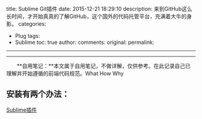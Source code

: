 title: Sublime Git插件
date: 2015-12-21 18:29:10
description: 来到GitHub这么长时间，才开始真真的了解GitHub，这个国外的代码托管平台，充满着大牛的身影。
categories:
- Plug
tags:
- Sublime
toc: true
author:
comments:
original:
permalink:
---
---
　　**自用笔记：**本文属于自用笔记，不做详解，仅供参考。在此记录自己已理解并开始遵循的前端代码规范。What How Why
<!-- more -->
## 安装有两个办法：

[Sublime插件](http://luuman.github.io/2015/12/21/SublimePackage/ "")
